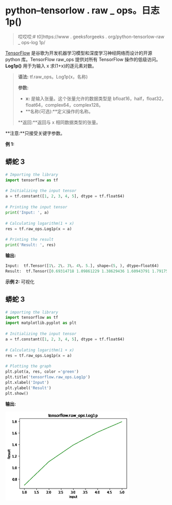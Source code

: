 # python–tensorlow . raw _ ops。日志 1p()

> 哎哎哎:# t0]https://www . geeksforgeeks . org/python-tensorlow-raw _ ops-log 1p/

[TensorFlow](https://www.geeksforgeeks.org/introduction-to-tensorflow/) 是谷歌为开发机器学习模型和深度学习神经网络而设计的开源 python 库。TensorFlow raw_ops 提供对所有 TensorFlow 操作的低级访问。 **Log1p()** 用于为输入 x 求(1+x)的逐元素对数。

> **语法:** tf.raw_ops。Log1p(x，名称)
> 
> **参数:**
> 
> *   **x:** 是输入张量。这个张量允许的数据类型是 bfloat16，half，float32，float64，complex64，complex128。
> *   **名称(可选):**定义操作的名称。
>     
> 
> **返回:**返回与 x 相同数据类型的张量。

**注意:**只接受关键字参数。

**例 1:**

## 蟒蛇 3

```py
# Importing the library
import tensorflow as tf

# Initializing the input tensor
a = tf.constant([1, 2, 3, 4, 5], dtype = tf.float64)

# Printing the input tensor
print('Input: ', a)

# Calculating logarithm(1 + x)
res = tf.raw_ops.Log1p(x = a)

# Printing the result
print('Result: ', res)
```

**输出:**

```py
Input:  tf.Tensor([1\. 2\. 3\. 4\. 5.], shape=(5, ), dtype=float64)
Result:  tf.Tensor([0.69314718 1.09861229 1.38629436 1.60943791 1.79175947], shape=(5, ), dtype=float64)

```

**示例 2:** 可视化

## 蟒蛇 3

```py
# importing the library
import tensorflow as tf
import matplotlib.pyplot as plt

# Initializing the input tensor
a = tf.constant([1, 2, 3, 4, 5], dtype = tf.float64)

# Calculating logarithm(1 + x)
res = tf.raw_ops.Log1p(x = a)

# Plotting the graph
plt.plot(a, res, color ='green')
plt.title('tensorflow.raw_ops.Log1p')
plt.xlabel('Input')
plt.ylabel('Result')
plt.show()
```

**输出:**

![](img/3722a0311d225abc3544afd8ef04ebe4.png)
